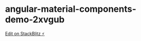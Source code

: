 # angular-material-components-demo-2xvgub

[Edit on StackBlitz ⚡️](https://stackblitz.com/edit/angular-material-components-demo-2xvgub)